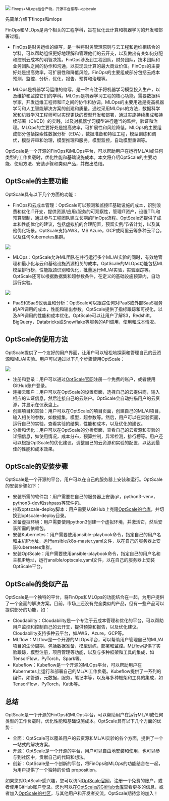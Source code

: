 <img src="/assets/image/240114-optscale-1.png" style="max-width: 70%; height: auto;">
<small>Finops+MLops结合产物，开源平台推荐--optscale</small>


先简单介绍下finops和mlops

FinOps和MLOps是两个相关的工程学科，旨在优化云计算和机器学习的开发和部署过程。

- FinOps是财务运维的缩写，是一种将财务管理原则与云工程和运维相结合的学科，可以帮助组织更好地理解和管理他们的云开支，以及做出有关如何分配和控制云成本的明智决策。FinOps涉及到工程团队，财务团队，技术团队和业务团队之间的协作和沟通，以实现云计算的最大商业价值。FinOps的主要好处是提高效率，可扩展性和降低风险。FinOps的主要组成部分包括云成本预测，监控，分析，优化，报告，预算和治理等。

- MLOps是机器学习运维的缩写，是一种专注于将机器学习模型投入生产，以及维护和监控它们的学科。MLOps是机器学习工程的核心功能，需要数据科学家，开发运维工程师和IT之间的协作和协调。MLOps的主要用途是提高机器学习和人工智能解决方案的创建和质量。通过采用MLOps的方法，数据科学家和机器学习工程师可以实现更快的模型开发和部署，通过实施持续集成和持续部署（CI/CD）的实践，以及对机器学习模型进行适当的监控，验证和治理。MLOps的主要好处是提高效率，可扩展性和风险降低。MLOps的主要组成部分包括探索性数据分析（EDA），数据准备和特征工程，模型训练和调优，模型评审和治理，模型推理和服务，模型监控，自动模型重训等。

OptScale是一个开源的FinOps和MLOps平台，可以帮助用户在运行ML/AI或任何类型的工作负载时，优化性能和基础设施成本。本文将介绍OptScale的主要功能、使用方法、安装步骤和类似产品，并做出总结。

## OptScale的主要功能
OptScale具有以下几个方面的功能：

- FinOps和云成本管理：OptScale可以预测和监控IT基础设施的成本，识别浪费和优化IT开支，提供资源/应用/服务的可观察性，管理IT资产，设置TTL和预算限制，通过参与工程团队建立长期的FinOps流程。OptScale还提供了成本和性能优化的建议，包括虚拟机的合理配置，预留实例/节省计划，以及其他优化场景。OptScale支持AWS，MS Azure，GCP或阿里云等多种云平台，以及任何Kubernetes集群。

![](/assets/image/240114-optscale-1.png)

- MLOps：OptScale允许ML团队在并行运行多个ML/AI实验的同时，有效地管理和最小化与云和基础设施资源相关的成本。OptScale的MLOps功能包括ML模型排行榜，性能瓶颈识别和优化，批量运行ML/AI实验，实验跟踪等。OptScale还可以根据数据集和超参数条件，在定义的基础设施预算内，自动运行实验。

![](/assets/image/240114-optscale-2.png)

- PaaS和SaaS仪表盘和分析：OptScale可以跟踪任何对PaaS或外部SaaS服务的API调用的成本，性能和输出参数。OptScale提供了指标跟踪和可视化，以及API调用的性能和成本优化。OptScale可以让用户了解S3，Redshift，BigQuery，Databricks或Snowflake等服务的API调用，使用和成本情况。

## OptScale的使用方法
OptScale提供了一个友好的用户界面，让用户可以轻松地探索和管理自己的云资源和ML/AI实验。用户可以通过以下几个步骤使用OptScale：


![](/assets/image/240114-optscale-3.png)


- 注册和登录：用户可以通过[OptScale官网](^1^)注册一个免费的账户，或者使用GitHub账户登录。
- 连接云账户：用户可以在OptScale的设置页面，选择自己的云提供商，输入相应的认证信息，然后连接自己的云账户。OptScale会自动扫描用户的云资源，并显示在仪表盘上。
- 创建项目和实验：用户可以在OptScale的项目页面，创建自己的ML/AI项目，输入相关的参数，如数据集，模型，超参数等。然后，用户可以在实验页面，运行自己的实验，查看实验的结果，性能和成本，以及优化的建议。
- 分析和优化：用户可以在OptScale的分析页面，查看自己的云资源和实验的详细信息，如使用情况，成本分布，预算控制，异常检测，排行榜等。用户还可以根据OptScale的优化建议，调整自己的云资源和实验的配置，以达到最佳的性能和成本效果。

## OptScale的安装步骤
OptScale是一个开源的平台，用户可以在自己的服务器上安装和运行。OptScale的安装步骤如下：

- 安装所需的软件包：用户需要在自己的服务器上安装git，python3-venv，python3-dev和sshpass等软件包。
- 拉取optscale-deploy脚本：用户需要从GitHub上克隆[OptScale的仓库](^2^)，并切换到optscale-deploy目录。
- 准备虚拟环境：用户需要使用python3创建一个虚拟环境，并激活它，然后安装所需的依赖包。
- 安装Kubernetes：用户需要使用ansible-playbook命令，指定自己的用户名和主机IP地址，运行ansible/k8s-master.yaml文件，以在自己的服务器上安装Kubernetes集群。
- 安装OptScale：用户需要使用ansible-playbook命令，指定自己的用户名和主机IP地址，运行ansible/optscale.yaml文件，以在自己的服务器上安装OptScale平台。

## OptScale的类似产品
OptScale是一个独特的平台，将FinOps和MLOps的功能结合在一起，为用户提供了一个全面的解决方案。目前，市场上还没有完全类似的产品，但有一些产品可以提供部分的功能，如：

- Cloudability：Cloudability是一个专注于云成本管理和优化的平台，可以帮助用户监控和控制自己的云开支，提供预算和报告，以及优化建议。Cloudability支持多种云平台，如AWS，Azure，GCP等。
- MLflow：MLflow是一个开源的MLOps平台，可以帮助用户管理自己的ML/AI项目的生命周期，包括数据准备，模型训练，部署和监控。MLflow提供了实验跟踪，模型注册，项目管理等功能，以及与多种框架和工具的集成，如TensorFlow，PyTorch，Spark等。
- Kubeflow：Kubeflow是一个开源的MLOps平台，可以帮助用户在Kubernetes上运行和部署自己的ML/AI工作负载。Kubeflow提供了一系列的组件，如管道，元数据，服务，笔记本等，以及与多种框架和工具的集成，如TensorFlow，PyTorch，Katib等。

## 总结
OptScale是一个开源的FinOps和MLOps平台，可以帮助用户在运行ML/AI或任何类型的工作负载时，优化性能和基础设施成本。OptScale具有以下几个方面的优势：

- 全面：OptScale可以覆盖用户的云资源和ML/AI实验的各个方面，提供了一个一站式的解决方案。
- 开源：OptScale是一个开源的平台，用户可以自由地安装和使用，也可以参与到社区中，贡献自己的代码和想法。
- 创新：OptScale是一个创新的平台，将FinOps和MLOps的功能结合在一起，为用户提供了一个独特的价值 proposition。

如果您对OptScale感兴趣，您可以访问[OptScale官网](^1^)，注册一个免费的账户，或者使用GitHub账户登录。您也可以在[OptScale的GitHub仓库](^2^)查看更多的信息，或者加入[OptScale的社区](^3^)，与其他用户和开发者交流。OptScale期待您的加入！


